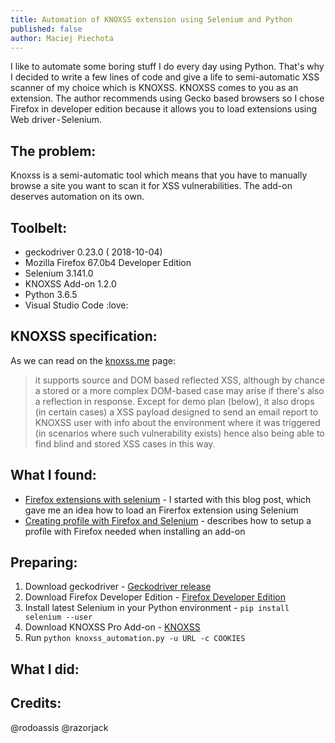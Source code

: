 ```yaml
---
title: Automation of KNOXSS extension using Selenium and Python
published: false
author: Maciej Piechota
---
```


I like to automate some boring stuff I do every day using Python. That's why I decided to write a few lines of code and give a life to semi-automatic XSS scanner of my choice which is KNOXSS.
KNOXSS comes to you as an extension. The author recommends using Gecko based browsers so I chose Firefox in developer edition because it allows you to load extensions using Web driver - Selenium.

## The problem:

Knoxss is a semi-automatic tool which means that you have to manually browse a site you want to scan it for XSS vulnerabilities. The add-on deserves automation on its own.

## Toolbelt:

- geckodriver 0.23.0 ( 2018-10-04)
- Mozilla Firefox 67.0b4 Developer Edition
- Selenium 3.141.0
- KNOXSS Add-on 1.2.0
- Python 3.6.5
- Visual Studio Code :love:

## KNOXSS specification:

As we can read on the [knoxss.me](https://knoxss.me) page:

>it supports source and DOM based reflected XSS, although by chance a stored or a more complex DOM-based case may arise if there's also a reflection in response. Except for demo plan (below), it also drops (in certain cases) a XSS payload designed to send an email report to KNOXSS user with info about the environment where it was triggered (in scenarios where such vulnerability exists) hence also being able to find blind and stored XSS cases in this way.

## What I found:

* [Firefox extensions with selenium](https://intoli.com/blog/firefox-extensions-with-selenium/) - I started with this blog post, which gave me an idea how to load an Firerfox extension using Selenium
* [Creating profile with Firefox and Selenium](http://witkowskibartosz.com/blog/selenium-firefox-profile-for-automation.html) - describes how to setup a profile with Firefox needed when installing an add-on

## Preparing:

1. Download geckodriver - [Geckodriver release](https://github.com/mozilla/geckodriver/releases)
2. Download Firefox Developer Edition - [Firefox Developer Edition](https://www.mozilla.org/pl/firefox/developer/)
3. Install latest Selenium in your Python environment - `pip install selenium --user`
4. Download KNOXSS Pro Add-on - [KNOXSS](https://knoxss.me/)
5. Run `python knoxss_automation.py -u URL -c COOKIES`

## What I did:



## Credits:

@rodoassis
@razorjack
